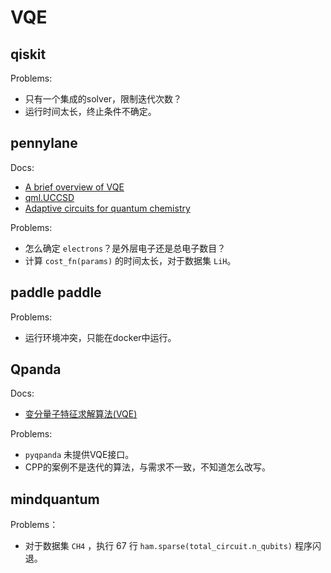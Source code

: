 # VQE

## qiskit

Problems:

- 只有一个集成的solver，限制迭代次数？
- 运行时间太长，终止条件不确定。



## pennylane

Docs:

- [A brief overview of VQE](https://pennylane.ai/qml/demos/tutorial_vqe.html)
- [qml.UCCSD](https://pennylane.readthedocs.io/en/stable/code/api/pennylane.UCCSD.html)
- [Adaptive circuits for quantum chemistry](https://pennylane.ai/qml/demos/tutorial_adaptive_circuits.html#romero2017)

Problems:

- 怎么确定 `electrons`？是外层电子还是总电子数目？
- 计算 `cost_fn(params)` 的时间太长，对于数据集 `LiH`。

## paddle paddle

Problems:

- 运行环境冲突，只能在docker中运行。

## Qpanda

Docs:

- [变分量子特征求解算法(VQE)](https://qpanda-tutorial.readthedocs.io/zh/latest/VQE.html)

Problems:

- `pyqpanda` 未提供VQE接口。
- CPP的案例不是迭代的算法，与需求不一致，不知道怎么改写。

## mindquantum

Problems：

- 对于数据集 `CH4` ，执行 67 行 `ham.sparse(total_circuit.n_qubits)` 程序闪退。